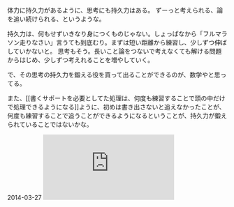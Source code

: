 体力に持久力があるように、思考にも持久力はある。
ずーっと考えられる、論を追い続けられる、というような。

持久力は、何もせずいきなり身につくものじゃない。しょっぱなから「フルマラソン走りなさい」言うても到底むり。まずは短い距離から練習し、少しずつ伸ばしていかないと。
思考もそう。長いこと論をつないで考えなくても解ける問題からはじめ、少しずつ考えれることを増やしていく。

で、その思考の持久力を鍛える役を買って出ることができるのが、数学やと思ってる。

また、[[書くサポートを必要としてた処理は、何度も練習することで頭の中だけで処理できるようになる]]ように、初めは書き出さないと追えなかったことが、何度も練習することで追うことができるようになるということが、持久力が鍛えられていることではないかな。

2014-03-27
![](https://gyazo.com/64870b69926edbc3e8dc2ddf4e86e2f8.img)
